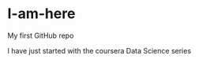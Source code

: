 I-am-here
=========

My first GitHub repo

I have just started with the coursera Data Science series
